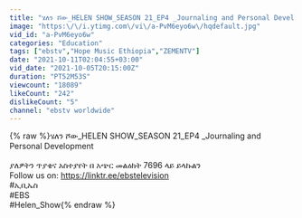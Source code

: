 ```yaml
---
title: "ሄለን ሾው_HELEN SHOW_SEASON 21_EP4 _Journaling and Personal Development"
image: "https:\/\/i.ytimg.com\/vi\/a-PvM6eyo6w\/hqdefault.jpg"
vid_id: "a-PvM6eyo6w"
categories: "Education"
tags: ["ebstv","Hope Music Ethiopia","ZEMENTV"]
date: "2021-10-11T02:04:55+03:00"
vid_date: "2021-10-05T20:15:00Z"
duration: "PT52M53S"
viewcount: "18089"
likeCount: "242"
dislikeCount: "5"
channel: "ebstv worldwide"
---
```

{% raw %}ሄለን ሾው_HELEN SHOW_SEASON 21_EP4 _Journaling and Personal Development<br /><br />ያለዎትን ጥያቄና አስተያየት በ አጭር መልዕክት 7696 ላይ ይላኩልን<br />Follow us on: <a rel="nofollow" target="blank" href="https://linktr.ee/ebstelevision">https://linktr.ee/ebstelevision</a> <br />#ኢቢኤስ<br />#EBS<br />#Helen_Show{% endraw %}
